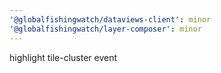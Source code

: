 ```yaml
---
'@globalfishingwatch/dataviews-client': minor
'@globalfishingwatch/layer-composer': minor
---
```


highlight tile-cluster event
